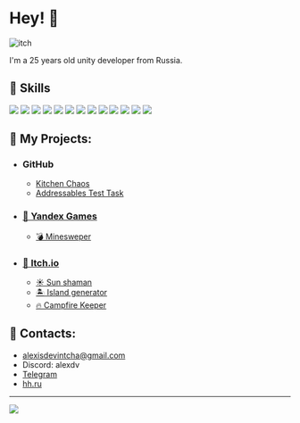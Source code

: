 # Hey! 👋
![itch](https://github.com/user-attachments/assets/6bc9c87b-252e-4269-9c02-90a994c6442b)

I'm a 25 years old unity developer from Russia.

## 🌟 Skills
![](https://img.shields.io/badge/.net-blue?style=flat&logo=dotnet)
![](https://img.shields.io/badge/c%23-gark_green?style=flat&logo=sharp)
![](https://img.shields.io/badge/Unity-black?style=flat&logo=Unity)
![](https://img.shields.io/badge/Zenject-black?style=flat&logo=zotero)
![](https://img.shields.io/badge/UniTask-black?style=flat&logo=unity)
![](https://img.shields.io/badge/UniRx-black?style=flat&logo=unity)
![](https://img.shields.io/badge/Addressables-black?style=flat&logo=unity)
![](https://img.shields.io/badge/DOTween-black?style=flat&logo=unity)
![](https://img.shields.io/badge/Cinemachine-black?style=flat&logo=unity)
![](https://img.shields.io/badge/Netcode-black?style=flat&logo=unity)
![](https://img.shields.io/badge/Yandex-SDK-red)
![](https://img.shields.io/badge/GamePush-SDK-green)
![](https://img.shields.io/badge/SOLID-grey?style=flat&logo=solid)

## 🔧 My Projects:
- ###    GitHub
  - [Kitchen Chaos](https://github.com/A1exdV/Kitchen-Chaos)
  - [Addressables Test Task](https://github.com/A1exdV/Creobit-Test-Task)
- ### [👾 Yandex Games](https://yandex.ru/games/developer/60563)
  - [💣 Minesweper](https://yandex.ru/games/app/232565)
- ### [👾 Itch.io](https://alexdv1.itch.io/)
  - [☀️ Sun shaman](https://alexdv1.itch.io/sunshaman)
  - [🏝 Island generator](https://alexdv1.itch.io/simple-island-generator)
  - [🔥 Campfire Keeper](https://alexdv1.itch.io/campfire-keeper)

## 📝 Contacts:

- alexisdevintcha@gmail.com
- Discord: alexdv
- [Telegram](https://telegram.me/a1exdv)
- [hh.ru](https://hh.ru/resume/73ffe1b4ff0d3581da0039ed1f5a4f46564855)

------------------
<img align="middle" src="https://github-visitors-badge.glitch.me/badge?page_id=A1exdV.A1exdV"/>

